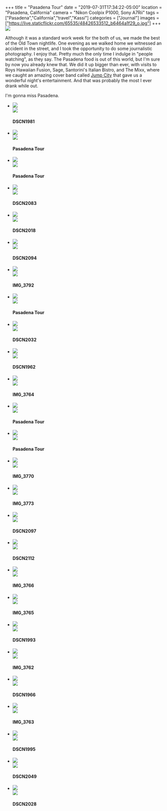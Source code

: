 +++
title = "Pasadena Tour"
date = "2019-07-31T17:34:22-05:00"
location = "Pasadena, California"
camera = "Nikon Coolpix P1000, Sony A7Rii"
tags = ["Pasadena","California","travel","Kassi"]
categories = ["Journal"]
images = ["https://live.staticflickr.com/65535/48426533512_b6464a1f29_o.jpg"]
+++
<img src="https://live.staticflickr.com/65535/48426533512_b6464a1f29_o.jpg">
<!--more-->

Although it was a standard work week for the both of us, we made the best of the Old Town nightlife. One evening as we walked home we witnessed an accident in the street, and I took the opportunity to do some journalistic photography. I enjoy that. Pretty much the only time I indulge in "people watching", as they say. The Pasadena food is out of this world, but I'm sure by now you already knew that. We did it up bigger than ever, with visits to Roys Hawaiian Fusion, Sage, Santorini's Italian Bistro, and The Mixx, where we caught an amazing cover band called [Jump City](http://jumpcity.rocks) that gave us a wonderful night's entertainment. And that was probably the most I ever drank while out.

I'm gonna miss Pasadena. 

<div class="container-fluid">
<div class="demo-gallery dark mrb35">
	<ul id="lightgallery" class="list-unstyled row">
		<li data-sub-html="<h4>DSCN1981</h4><p>          </p>" data-src="https://live.staticflickr.com/65535/48426389536_c420a2b667_o.jpg" class="col-xs-6 col-sm-4 col-md-3">
			<a href><img class="img-responsive" src="https://live.staticflickr.com/65535/48426389536_e26216bcc2.jpg"><div class="demo-gallery-poster"><img src="/img/zoom.png"></div></a><div class="wp-caption-text"><h4>DSCN1981</h4><p>          </p></div></li>
		<li data-sub-html="<h4>Pasadena Tour</h4><p></p>" data-src="https://live.staticflickr.com/65535/48426390296_b729f7c0e8_o.jpg" class="col-xs-6 col-sm-4 col-md-3">
			<a href><img class="img-responsive" src="https://live.staticflickr.com/65535/48426390296_80db48957b.jpg"><div class="demo-gallery-poster"><img src="/img/zoom.png"></div></a><div class="wp-caption-text"><h4>Pasadena Tour</h4><p></p></div></li>
		<li data-sub-html="<h4>Pasadena Tour</h4><p></p>" data-src="https://live.staticflickr.com/65535/48426533122_48bf746977_o.jpg" class="col-xs-6 col-sm-4 col-md-3">
			<a href><img class="img-responsive" src="https://live.staticflickr.com/65535/48426533122_15f8a6cd2d.jpg"><div class="demo-gallery-poster"><img src="/img/zoom.png"></div></a><div class="wp-caption-text"><h4>Pasadena Tour</h4><p></p></div></li>
		<li data-sub-html="<h4>DSCN2083</h4><p></p>" data-src="https://live.staticflickr.com/65535/48426388886_7bba41c06c_o.jpg" class="col-xs-6 col-sm-4 col-md-3">
			<a href><img class="img-responsive" src="https://live.staticflickr.com/65535/48426388886_275be882b6.jpg"><div class="demo-gallery-poster"><img src="/img/zoom.png"></div></a><div class="wp-caption-text"><h4>DSCN2083</h4><p></p></div></li>
		<li data-sub-html="<h4>DSCN2018</h4><p>          </p>" data-src="https://live.staticflickr.com/65535/48426390011_c010c58223_o.jpg" class="col-xs-6 col-sm-4 col-md-3">
			<a href><img class="img-responsive" src="https://live.staticflickr.com/65535/48426390011_2f2b614037.jpg"><div class="demo-gallery-poster"><img src="/img/zoom.png"></div></a><div class="wp-caption-text"><h4>DSCN2018</h4><p>          </p></div></li>
		<li data-sub-html="<h4>DSCN2094</h4><p></p>" data-src="https://live.staticflickr.com/65535/48426530792_d099179f11_o.jpg" class="col-xs-6 col-sm-4 col-md-3">
			<a href><img class="img-responsive" src="https://live.staticflickr.com/65535/48426530792_c8b1704af3.jpg"><div class="demo-gallery-poster"><img src="/img/zoom.png"></div></a><div class="wp-caption-text"><h4>DSCN2094</h4><p></p></div></li>
		<li data-sub-html="<h4>IMG_3792</h4><p></p>" data-src="https://live.staticflickr.com/65535/48426531002_1961163591_o.jpg" class="col-xs-6 col-sm-4 col-md-3">
			<a href><img class="img-responsive" src="https://live.staticflickr.com/65535/48426531002_b0be412cb7.jpg"><div class="demo-gallery-poster"><img src="/img/zoom.png"></div></a><div class="wp-caption-text"><h4>IMG_3792</h4><p></p></div></li>
		<li data-sub-html="<h4>Pasadena Tour</h4><p></p>" data-src="https://live.staticflickr.com/65535/48426390596_74c5586558_o.jpg" class="col-xs-6 col-sm-4 col-md-3">
			<a href><img class="img-responsive" src="https://live.staticflickr.com/65535/48426390596_aee68c7f72.jpg"><div class="demo-gallery-poster"><img src="/img/zoom.png"></div></a><div class="wp-caption-text"><h4>Pasadena Tour</h4><p></p></div></li>
		<li data-sub-html="<h4>DSCN2032</h4><p>          </p>" data-src="https://live.staticflickr.com/65535/48426532377_255d274719_o.jpg" class="col-xs-6 col-sm-4 col-md-3">
			<a href><img class="img-responsive" src="https://live.staticflickr.com/65535/48426532377_856f3a0077.jpg"><div class="demo-gallery-poster"><img src="/img/zoom.png"></div></a><div class="wp-caption-text"><h4>DSCN2032</h4><p>          </p></div></li>
		<li data-sub-html="<h4>DSCN1962</h4><p>          </p>" data-src="https://live.staticflickr.com/65535/48426387631_e97df7b1e5_o.jpg" class="col-xs-6 col-sm-4 col-md-3">
			<a href><img class="img-responsive" src="https://live.staticflickr.com/65535/48426387631_8869afce78.jpg"><div class="demo-gallery-poster"><img src="/img/zoom.png"></div></a><div class="wp-caption-text"><h4>DSCN1962</h4><p>          </p></div></li>
		<li data-sub-html="<h4>IMG_3764</h4><p></p>" data-src="https://live.staticflickr.com/65535/48426528667_fcf654272c_o.jpg" class="col-xs-6 col-sm-4 col-md-3">
			<a href><img class="img-responsive" src="https://live.staticflickr.com/65535/48426528667_3ec23e5aa5.jpg"><div class="demo-gallery-poster"><img src="/img/zoom.png"></div></a><div class="wp-caption-text"><h4>IMG_3764</h4><p></p></div></li>
		<li data-sub-html="<h4>Pasadena Tour</h4><p></p>" data-src="https://live.staticflickr.com/65535/48426533512_b6464a1f29_o.jpg" class="col-xs-6 col-sm-4 col-md-3">
			<a href><img class="img-responsive" src="https://live.staticflickr.com/65535/48426533512_a36d5ea42f.jpg"><div class="demo-gallery-poster"><img src="/img/zoom.png"></div></a><div class="wp-caption-text"><h4>Pasadena Tour</h4><p></p></div></li>
		<li data-sub-html="<h4>Pasadena Tour</h4><p></p>" data-src="https://live.staticflickr.com/65535/48426390166_972ced7243_o.jpg" class="col-xs-6 col-sm-4 col-md-3">
			<a href><img class="img-responsive" src="https://live.staticflickr.com/65535/48426390166_380438ff68.jpg"><div class="demo-gallery-poster"><img src="/img/zoom.png"></div></a><div class="wp-caption-text"><h4>Pasadena Tour</h4><p></p></div></li>
		<li data-sub-html="<h4>IMG_3770</h4><p></p>" data-src="https://live.staticflickr.com/65535/48426385766_08e7bd424c_o.jpg" class="col-xs-6 col-sm-4 col-md-3">
			<a href><img class="img-responsive" src="https://live.staticflickr.com/65535/48426385766_aa3c8efe9a.jpg"><div class="demo-gallery-poster"><img src="/img/zoom.png"></div></a><div class="wp-caption-text"><h4>IMG_3770</h4><p></p></div></li>
		<li data-sub-html="<h4>IMG_3773</h4><p></p>" data-src="https://live.staticflickr.com/65535/48426529537_a1d2713542_o.jpg" class="col-xs-6 col-sm-4 col-md-3">
			<a href><img class="img-responsive" src="https://live.staticflickr.com/65535/48426529537_8e3ce17088.jpg"><div class="demo-gallery-poster"><img src="/img/zoom.png"></div></a><div class="wp-caption-text"><h4>IMG_3773</h4><p></p></div></li>
		<li data-sub-html="<h4>DSCN2097</h4><p></p>" data-src="https://live.staticflickr.com/65535/48426531317_36c8005657_o.jpg" class="col-xs-6 col-sm-4 col-md-3">
			<a href><img class="img-responsive" src="https://live.staticflickr.com/65535/48426531317_24acf0db8b.jpg"><div class="demo-gallery-poster"><img src="/img/zoom.png"></div></a><div class="wp-caption-text"><h4>DSCN2097</h4><p></p></div></li>
		<li data-sub-html="<h4>DSCN2112</h4><p>          </p>" data-src="https://live.staticflickr.com/65535/48426530507_dce8c99e2a_o.jpg" class="col-xs-6 col-sm-4 col-md-3">
			<a href><img class="img-responsive" src="https://live.staticflickr.com/65535/48426530507_eb8d2883fd.jpg"><div class="demo-gallery-poster"><img src="/img/zoom.png"></div></a><div class="wp-caption-text"><h4>DSCN2112</h4><p>          </p></div></li>
		<li data-sub-html="<h4>IMG_3766</h4><p></p>" data-src="https://live.staticflickr.com/65535/48426528977_f3f145b69b_o.jpg" class="col-xs-6 col-sm-4 col-md-3">
			<a href><img class="img-responsive" src="https://live.staticflickr.com/65535/48426528977_a624cc89aa.jpg"><div class="demo-gallery-poster"><img src="/img/zoom.png"></div></a><div class="wp-caption-text"><h4>IMG_3766</h4><p></p></div></li>
		<li data-sub-html="<h4>IMG_3765</h4><p></p>" data-src="https://live.staticflickr.com/65535/48426385116_40dd79d3a8_o.jpg" class="col-xs-6 col-sm-4 col-md-3">
			<a href><img class="img-responsive" src="https://live.staticflickr.com/65535/48426385116_5c5d2a357a.jpg"><div class="demo-gallery-poster"><img src="/img/zoom.png"></div></a><div class="wp-caption-text"><h4>IMG_3765</h4><p></p></div></li>
		<li data-sub-html="<h4>DSCN1993</h4><p>          </p>" data-src="https://live.staticflickr.com/65535/48426389076_21038c9be1_o.jpg" class="col-xs-6 col-sm-4 col-md-3">
			<a href><img class="img-responsive" src="https://live.staticflickr.com/65535/48426389076_1bd81373fe.jpg"><div class="demo-gallery-poster"><img src="/img/zoom.png"></div></a><div class="wp-caption-text"><h4>DSCN1993</h4><p>          </p></div></li>
		<li data-sub-html="<h4>IMG_3762</h4><p></p>" data-src="https://live.staticflickr.com/65535/48426530017_1f56f22daa_o.jpg" class="col-xs-6 col-sm-4 col-md-3">
			<a href><img class="img-responsive" src="https://live.staticflickr.com/65535/48426530017_08cb558873.jpg"><div class="demo-gallery-poster"><img src="/img/zoom.png"></div></a><div class="wp-caption-text"><h4>IMG_3762</h4><p></p></div></li>
		<li data-sub-html="<h4>DSCN1966</h4><p>          </p>" data-src="https://live.staticflickr.com/65535/48426528032_95f0099773_o.jpg" class="col-xs-6 col-sm-4 col-md-3">
			<a href><img class="img-responsive" src="https://live.staticflickr.com/65535/48426528032_d463d28b7e.jpg"><div class="demo-gallery-poster"><img src="/img/zoom.png"></div></a><div class="wp-caption-text"><h4>DSCN1966</h4><p>          </p></div></li>
		<li data-sub-html="<h4>IMG_3763</h4><p></p>" data-src="https://live.staticflickr.com/65535/48426387206_c2c57067c5_o.jpg" class="col-xs-6 col-sm-4 col-md-3">
			<a href><img class="img-responsive" src="https://live.staticflickr.com/65535/48426387206_94c9b40aee.jpg"><div class="demo-gallery-poster"><img src="/img/zoom.png"></div></a><div class="wp-caption-text"><h4>IMG_3763</h4><p></p></div></li>
		<li data-sub-html="<h4>DSCN1995</h4><p>          </p>" data-src="https://live.staticflickr.com/65535/48426389271_f8f4e49d20_o.jpg" class="col-xs-6 col-sm-4 col-md-3">
			<a href><img class="img-responsive" src="https://live.staticflickr.com/65535/48426389271_7627140491.jpg"><div class="demo-gallery-poster"><img src="/img/zoom.png"></div></a><div class="wp-caption-text"><h4>DSCN1995</h4><p>          </p></div></li>
		<li data-sub-html="<h4>DSCN2049</h4><p>          </p>" data-src="https://live.staticflickr.com/65535/48426529247_7b7e822444_o.jpg" class="col-xs-6 col-sm-4 col-md-3">
			<a href><img class="img-responsive" src="https://live.staticflickr.com/65535/48426529247_0762b51a69.jpg"><div class="demo-gallery-poster"><img src="/img/zoom.png"></div></a><div class="wp-caption-text"><h4>DSCN2049</h4><p>          </p></div></li>
		<li data-sub-html="<h4>DSCN2028</h4><p>          </p>" data-src="https://live.staticflickr.com/65535/48426384711_0dff8e19e3_o.jpg" class="col-xs-6 col-sm-4 col-md-3">
			<a href><img class="img-responsive" src="https://live.staticflickr.com/65535/48426384711_762181f361.jpg"><div class="demo-gallery-poster"><img src="/img/zoom.png"></div></a><div class="wp-caption-text"><h4>DSCN2028</h4><p>          </p></div></li>
	</ul>
</div>
</div>
